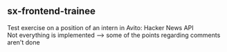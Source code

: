 ## sx-frontend-trainee
Test exercise on a position of an intern in Avito: Hacker News API  
Not everything is implemented --> some of the points regarding comments aren't done
